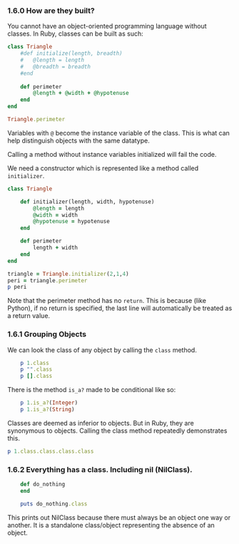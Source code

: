 ### 1.6.0 How are they built?

You cannot have an object-oriented programming language without classes. In Ruby, classes can be built as such:

```ruby
class Triangle
	#def initialize(length, breadth)
	#	@length = length
	#	@breadth = breadth
	#end
	
	def perimeter	
		@length + @width + @hypotenuse
	end
end

Triangle.perimeter

```

Variables with `@` become the instance variable of the class. This is what can help distinguish objects with the same datatype. 

Calling a method without instance variables initialized will fail the code.

We need a constructor which is represented like a method called `initializer`.

```ruby
class Triangle

	def initializer(length, width, hypotenuse)
		@length = length
		@width = width 
		@hypotenuse = hypotenuse
	end

	def perimeter
		length + width
	end
end	

triangle = Triangle.initializer(2,1,4)
peri = triangle.perimeter
p peri
```

Note that the perimeter method has no `return`. This is because (like Python), if no return is specified, the last line will automatically be treated as a return value.

### 1.6.1 Grouping Objects

We can look the class of any object by calling the `class` method.

```ruby
	p 1.class
	p "".class
	p [].class
```

There is the method `is_a?` made to be conditional like so:

```ruby
	p 1.is_a?(Integer)
	p 1.is_a?(String)
```

Classes are deemed as inferior to objects. But in Ruby, they are synonymous to objects. Calling the class method repeatedly demonstrates this.

```ruby
p 1.class.class.class.class
```

### 1.6.2 Everything has a class. Including nil (NilClass).

```ruby
	def do_nothing
	end

	puts do_nothing.class
```

This prints out NilClass because there must always be an object one way or another. It is a standalone class/object representing the absence of an object.